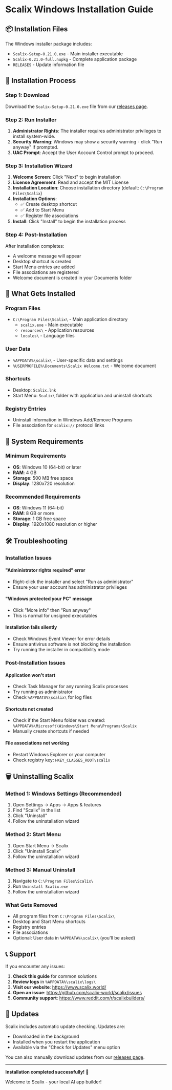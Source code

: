 # Scalix Windows Installation Guide

## 📦 Installation Files

The Windows installer package includes:
- `Scalix-Setup-0.21.0.exe` - Main installer executable
- `Scalix-0.21.0-full.nupkg` - Complete application package
- `RELEASES` - Update information file

## 🚀 Installation Process

### Step 1: Download
Download the `Scalix-Setup-0.21.0.exe` file from our [releases page](https://github.com/scalix-world/scalix/releases).

### Step 2: Run Installer
1. **Administrator Rights**: The installer requires administrator privileges to install system-wide.
2. **Security Warning**: Windows may show a security warning - click "Run anyway" if prompted.
3. **UAC Prompt**: Accept the User Account Control prompt to proceed.

### Step 3: Installation Wizard
1. **Welcome Screen**: Click "Next" to begin installation
2. **License Agreement**: Read and accept the MIT License
3. **Installation Location**: Choose installation directory (default: `C:\Program Files\Scalix`)
4. **Installation Options**:
   - ✅ Create desktop shortcut
   - ✅ Add to Start Menu
   - ✅ Register file associations
5. **Install**: Click "Install" to begin the installation process

### Step 4: Post-Installation
After installation completes:
- A welcome message will appear
- Desktop shortcut is created
- Start Menu entries are added
- File associations are registered
- Welcome document is created in your Documents folder

## 🎯 What Gets Installed

### Program Files
- `C:\Program Files\Scalix\` - Main application directory
  - `scalix.exe` - Main executable
  - `resources\` - Application resources
  - `locales\` - Language files

### User Data
- `%APPDATA%\scalix\` - User-specific data and settings
- `%USERPROFILE%\Documents\Scalix Welcome.txt` - Welcome document

### Shortcuts
- Desktop: `Scalix.lnk`
- Start Menu: `Scalix\` folder with application and uninstall shortcuts

### Registry Entries
- Uninstall information in Windows Add/Remove Programs
- File association for `scalix://` protocol links

## 🔧 System Requirements

### Minimum Requirements
- **OS**: Windows 10 (64-bit) or later
- **RAM**: 4 GB
- **Storage**: 500 MB free space
- **Display**: 1280x720 resolution

### Recommended Requirements
- **OS**: Windows 11 (64-bit)
- **RAM**: 8 GB or more
- **Storage**: 1 GB free space
- **Display**: 1920x1080 resolution or higher

## 🛠️ Troubleshooting

### Installation Issues

#### "Administrator rights required" error
- Right-click the installer and select "Run as administrator"
- Ensure your user account has administrator privileges

#### "Windows protected your PC" message
- Click "More info" then "Run anyway"
- This is normal for unsigned executables

#### Installation fails silently
- Check Windows Event Viewer for error details
- Ensure antivirus software is not blocking the installation
- Try running the installer in compatibility mode

### Post-Installation Issues

#### Application won't start
- Check Task Manager for any running Scalix processes
- Try running as administrator
- Check `%APPDATA%\scalix\` for log files

#### Shortcuts not created
- Check if the Start Menu folder was created: `%APPDATA%\Microsoft\Windows\Start Menu\Programs\Scalix`
- Manually create shortcuts if needed

#### File associations not working
- Restart Windows Explorer or your computer
- Check registry key: `HKEY_CLASSES_ROOT\scalix`

## 🗑️ Uninstalling Scalix

### Method 1: Windows Settings (Recommended)
1. Open Settings → Apps → Apps & features
2. Find "Scalix" in the list
3. Click "Uninstall"
4. Follow the uninstallation wizard

### Method 2: Start Menu
1. Open Start Menu → Scalix
2. Click "Uninstall Scalix"
3. Follow the uninstallation wizard

### Method 3: Manual Uninstall
1. Navigate to `C:\Program Files\Scalix\`
2. Run `Uninstall Scalix.exe`
3. Follow the uninstallation wizard

### What Gets Removed
- All program files from `C:\Program Files\Scalix\`
- Desktop and Start Menu shortcuts
- Registry entries
- File associations
- Optional: User data in `%APPDATA%\scalix\` (you'll be asked)

## 📞 Support

If you encounter any issues:

1. **Check this guide** for common solutions
2. **Review logs** in `%APPDATA%\scalix\logs\`
3. **Visit our website**: https://www.scalix.world/
4. **Open an issue**: https://github.com/scalix-world/scalix/issues
5. **Community support**: https://www.reddit.com/r/scalixbuilders/

## 🔄 Updates

Scalix includes automatic update checking. Updates are:
- Downloaded in the background
- Installed when you restart the application
- Available via the "Check for Updates" menu option

You can also manually download updates from our [releases page](https://github.com/scalix-world/scalix/releases).

---

**Installation completed successfully!** 🎉

Welcome to Scalix - your local AI app builder!
